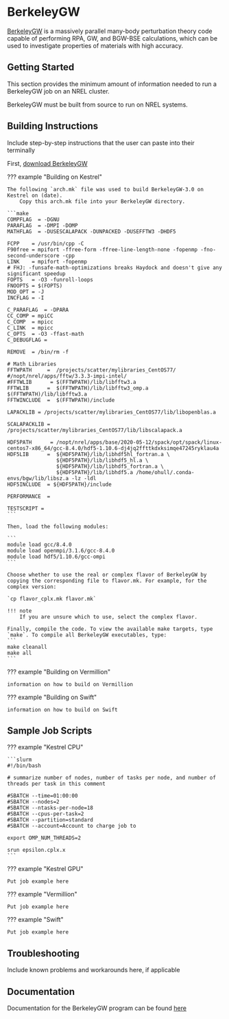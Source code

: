 # BerkeleyGW

[BerkeleyGW](https://www.berkeleygw.org) is a massively parallel many-body perturbation theory code capable of performing RPA, GW, and BGW-BSE calculations, which can be used to investigate properties of materials with high accuracy.

## Getting Started

This section provides the minimum amount of information needed to run a BerkeleyGW job on an NREL cluster.

BerkeleyGW must be built from source to run on NREL systems.

## Building Instructions

Include step-by-step instructions that the user can paste into their terminally

First, [download BerkeleyGW](https://berkeleygw.org/download/) 

??? example "Building on Kestrel"

	The following `arch.mk` file was used to build BerkeleyGW-3.0 on Kestrel on (date).
        Copy this arch.mk file into your BerkeleyGW directory.
	
	```make
	COMPFLAG  = -DGNU
	PARAFLAG  = -DMPI -DOMP
	MATHFLAG  = -DUSESCALAPACK -DUNPACKED -DUSEFFTW3 -DHDF5
	
	FCPP    = /usr/bin/cpp -C
	F90free = mpifort -ffree-form -ffree-line-length-none -fopenmp -fno-second-underscore -cpp
	LINK    = mpifort -fopenmp
	# FHJ: -funsafe-math-optimizations breaks Haydock and doesn't give any significant speedup
	FOPTS   = -O3 -funroll-loops 
	FNOOPTS = $(FOPTS)
	MOD_OPT = -J  
	INCFLAG = -I
	
	C_PARAFLAG  = -DPARA
	CC_COMP = mpiCC
	C_COMP  = mpicc
	C_LINK  = mpicc
	C_OPTS  = -O3 -ffast-math
	C_DEBUGFLAG = 
	
	REMOVE  = /bin/rm -f
	
	# Math Libraries                                                                                                                                                                                            
	FFTWPATH     =  /projects/scatter/mylibraries_CentOS77/
	#/nopt/nrel/apps/fftw/3.3.3-impi-intel/
	#FFTWLIB      = $(FFTWPATH)/lib/libfftw3.a
	FFTWLIB      =  $(FFTWPATH)/lib/libfftw3_omp.a $(FFTWPATH)/lib/libfftw3.a
	FFTWINCLUDE  =  $(FFTWPATH)/include
	
	LAPACKLIB = /projects/scatter/mylibraries_CentOS77/lib/libopenblas.a
	
	SCALAPACKLIB = /projects/scatter/mylibraries_CentOS77/lib/libscalapack.a
	
	HDF5PATH      = /nopt/nrel/apps/base/2020-05-12/spack/opt/spack/linux-centos7-x86_64/gcc-8.4.0/hdf5-1.10.6-dj4jq2ffttkdxksimqe47245ryklau4a
	HDF5LIB      =  ${HDF5PATH}/lib/libhdf5hl_fortran.a \
	                ${HDF5PATH}/lib/libhdf5_hl.a \
	                ${HDF5PATH}/lib/libhdf5_fortran.a \
	                ${HDF5PATH}/lib/libhdf5.a /home/ohull/.conda-envs/bgw/lib/libsz.a -lz -ldl
	HDF5INCLUDE  = ${HDF5PATH}/include

	PERFORMANCE  =

	TESTSCRIPT = 
	```

	Then, load the following modules:

	```
	module load gcc/8.4.0
	module load openmpi/3.1.6/gcc-8.4.0
	module load hdf5/1.10.6/gcc-ompi
	```

	Choose whether to use the real or complex flavor of BerkeleyGW by copying the corresponding file to flavor.mk. For example, for the complex version:

	`cp flavor_cplx.mk flavor.mk`

	!!! note
		If you are unsure which to use, select the complex flavor.

	Finally, compile the code. To view the available make targets, type `make`. To compile all BerkeleyGW executables, type:
	```
	make cleanall
	make all
	```


??? example "Building on Vermillion"

	information on how to build on Vermillion

??? example "Building on Swift"

	information on how to build on Swift

## Sample Job Scripts

??? example "Kestrel CPU"

	```slurm
	#!/bin/bash

	# summarize number of nodes, number of tasks per node, and number of threads per task in this comment 

	#SBATCH --time=01:00:00
	#SBATCH --nodes=2
	#SBATCH --ntasks-per-node=18
	#SBATCH --cpus-per-task=2
	#SBATCH --partition=standard
	#SBATCH --account=Account to charge job to 

	export OMP_NUM_THREADS=2

	srun epsilon.cplx.x
	```
		
??? example "Kestrel GPU"

	Put job example here

??? example "Vermillion"

	Put job example here

??? example "Swift"

	Put job example here

## Troubleshooting

Include known problems and workarounds here, if applicable

## Documentation

Documentation for the BerkeleyGW program can be found [here](https://berkeleygw.org/documentation/)
